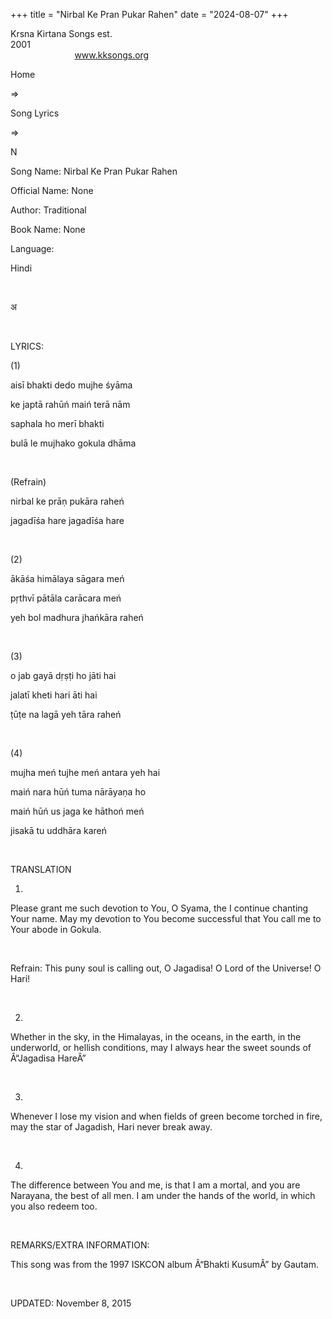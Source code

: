 +++ 
title = "Nirbal Ke Pran Pukar Rahen"
date = "2024-08-07"
+++

Krsna Kirtana Songs est.
2001                                                                                                                                    
            
www.kksongs.org








Home
 
⇒
 
Song Lyrics
 
⇒
 
N


Song
Name: Nirbal Ke Pran Pukar Rahen


Official
Name: None


Author:
Traditional


Book
Name: None


Language:

Hindi


 








अ








 


LYRICS:


(1)


aisī
bhakti dedo mujhe śyāma


ke
japtā rahūń maiń terā nām


saphala
ho merī bhakti 


bulā
le mujhako gokula dhāma


 


(Refrain)


nirbal
ke prāṇ pukāra raheń


jagadīśa
hare jagadīśa hare


 


(2)


ākāśa
himālaya sāgara meń


pṛthvī
pātāla carācara meń


yeh
bol madhura jhańkāra raheń


 


(3)


o
jab gayā dṛṣṭi ho jāti hai


jalatī
kheti hari āti hai


ṭūṭe
na lagā yeh tāra raheń


 


(4)


mujha
meń tujhe meń antara yeh hai


maiń
nara hūń tuma nārāyaṇa ho


maiń
hūń us jaga ke hāthoń meń


jisakā
tu uddhāra kareń


 


TRANSLATION


1)
Please grant me such devotion to You, O Syama, the I continue chanting Your
name. May my devotion to You become successful that You call me to Your abode
in Gokula.


 


Refrain:
This puny soul is calling out, O Jagadisa! O Lord of the Universe! O Hari!


 


2)
Whether in the sky, in the Himalayas, in the oceans, in the earth, in the
underworld, or hellish conditions, may I always hear the sweet sounds of
Â“Jagadisa HareÂ”


 


3)
Whenever I lose my vision and when fields of green become torched in fire, may
the star of Jagadish, Hari never break away.


 


4)
The difference between You and me, is that I am a mortal, and you are Narayana,
the best of all men. I am under the hands of the world, in which you also
redeem too.


 


REMARKS/EXTRA
INFORMATION:


This
song was from the 1997 ISKCON album Â“Bhakti KusumÂ” by Gautam.


 


UPDATED:
 November 8, 2015
